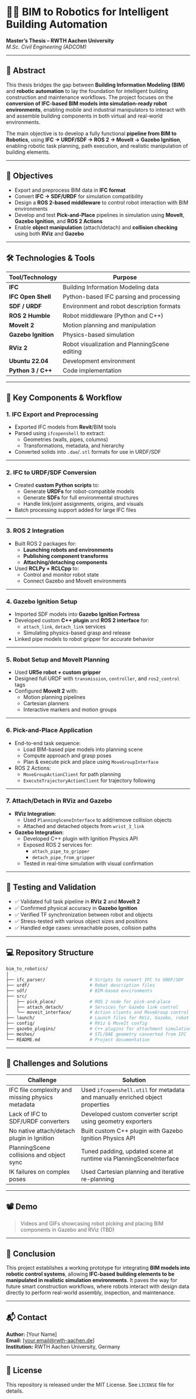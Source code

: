 
# 📐🤖 BIM to Robotics for Intelligent Building Automation

**Master’s Thesis – RWTH Aachen University**  
*M.Sc. Civil Engineering (ADCOM)*

---

## 🧠 Abstract

This thesis bridges the gap between **Building Information Modeling (BIM)** and **robotic automation** to lay the foundation for intelligent building construction and maintenance workflows. The project focuses on the **conversion of IFC-based BIM models into simulation-ready robot environments**, enabling mobile and industrial manipulators to interact with and assemble building components in both virtual and real-world environments.

The main objective is to develop a fully functional **pipeline from BIM to Robotics**, using **IFC → URDF/SDF → ROS 2 → MoveIt → Gazebo Ignition**, enabling robotic task planning, path execution, and realistic manipulation of building elements.

---

## 🎯 Objectives

- Export and preprocess BIM data in **IFC format**
- Convert **IFC → SDF/URDF** for simulation compatibility
- Design a **ROS 2-based middleware** to control robot interaction with BIM environments
- Develop and test **Pick-and-Place** pipelines in simulation using **MoveIt**, **Gazebo Ignition**, and **ROS 2 Actions**
- Enable **object manipulation** (attach/detach) and **collision checking** using both **RViz** and **Gazebo**

---

## 🛠️ Technologies & Tools

| Tool/Technology        | Purpose                                        |
|------------------------|------------------------------------------------|
| **IFC**                | Building Information Modeling data             |
| **IFC Open Shell**     | Python-based IFC parsing and processing        |
| **SDF / URDF**         | Environment and robot description formats      |
| **ROS 2 Humble**       | Robot middleware (Python and C++)              |
| **MoveIt 2**           | Motion planning and manipulation               |
| **Gazebo Ignition**    | Physics-based simulation                       |
| **RViz 2**             | Robot visualization and PlanningScene editing  |
| **Ubuntu 22.04**       | Development environment                        |
| **Python 3 / C++**     | Code implementation                            |

---

## 🧩 Key Components & Workflow

### 1. IFC Export and Preprocessing

- Exported IFC models from **Revit**/BIM tools
- Parsed using `ifcopenshell` to extract:
  - Geometries (walls, pipes, columns)
  - Transformations, metadata, and hierarchy
- Converted solids into `.dae`/`.stl` formats for use in URDF/SDF

---

### 2. IFC to URDF/SDF Conversion

- Created **custom Python scripts** to:
  - Generate **URDFs** for robot-compatible models
  - Generate **SDFs** for full environmental structures
  - Handle link/joint assignments, origins, and visuals
- Batch processing support added for large IFC files

---

### 3. ROS 2 Integration

- Built ROS 2 packages for:
  - **Launching robots and environments**
  - **Publishing component transforms**
  - **Attaching/detaching components**
- Used **RCLPy + RCLCpp** to:
  - Control and monitor robot state
  - Connect Gazebo and MoveIt environments

---

### 4. Gazebo Ignition Setup

- Imported SDF models into **Gazebo Ignition Fortress**
- Developed custom **C++ plugin** and **ROS 2 interface** for:
  - `attach_link`, `detach_link` services
  - Simulating physics-based grasp and release
- Linked pipe models to robot gripper for accurate behavior

---

### 5. Robot Setup and MoveIt Planning

- Used **UR5e robot + custom gripper**
- Designed full URDF with `transmission`, `controller`, and `ros2_control` tags
- Configured **MoveIt 2** with:
  - Motion planning pipelines
  - Cartesian planners
  - Interactive markers and motion groups

---

### 6. Pick-and-Place Application

- End-to-end task sequence:
  - Load BIM-based pipe models into planning scene
  - Compute approach and grasp poses
  - Plan & execute pick and place using `MoveGroupInterface`
- ROS 2 Actions:
  - `MoveGroupActionClient` for path planning
  - `ExecuteTrajectoryActionClient` for trajectory following

---

### 7. Attach/Detach in RViz and Gazebo

- **RViz Integration**:
  - Used `PlanningSceneInterface` to add/remove collision objects
  - Attached and detached objects from `wrist_3_link`
- **Gazebo Integration**:
  - Developed C++ plugin with Ignition Physics API
  - Exposed ROS 2 services for:
    - `attach_pipe_to_gripper`
    - `detach_pipe_from_gripper`
  - Tested in real-time simulation with visual confirmation

---

## 🧪 Testing and Validation

- ✅ Validated full task pipeline in **RViz 2** and **MoveIt 2**
- ✅ Confirmed physical accuracy in **Gazebo Ignition**
- ✅ Verified TF synchronization between robot and objects
- ✅ Stress-tested with various object sizes and positions
- ✅ Handled edge cases: unreachable poses, collision paths

---

## 💻 Repository Structure

```bash
bim_to_robotics/
│
├── ifc_parser/                 # Scripts to convert IFC to URDF/SDF
├── urdf/                       # Robot description files
├── sdf/                        # BIM-based environments
├── src/
│   ├── pick_place/             # ROS 2 node for pick-and-place
│   ├── attach_detach/          # Services for Gazebo link control
│   └── moveit_interface/       # Action clients and MoveGroup control
├── launch/                     # Launch files for RViz, Gazebo, robot
├── config/                     # RViz & MoveIt config
├── gazebo_plugins/             # C++ plugins for attachment simulation
├── meshes/                     # STL/DAE geometry converted from IFC
└── README.md                   # Project documentation
```

---

## 🧱 Challenges and Solutions

| Challenge | Solution |
|----------|----------|
| IFC file complexity and missing physics metadata | Used `ifcopenshell.util` for metadata and manually enriched object properties |
| Lack of IFC to SDF/URDF converters | Developed custom converter script using geometry exporters |
| No native attach/detach plugin in Ignition | Built custom C++ plugin with Gazebo Ignition Physics API |
| PlanningScene collisions and object sync | Tuned padding, updated scene at runtime via PlanningSceneInterface |
| IK failures on complex poses | Used Cartesian planning and iterative re-planning |

---

## 📽️ Demo

> Videos and GIFs showcasing robot picking and placing BIM components in Gazebo and RViz (TBD)

---

## 📌 Conclusion

This project establishes a working prototype for integrating **BIM models into robotic control systems**, allowing **IFC-based building elements to be manipulated in realistic simulation environments**. It paves the way for future smart construction workflows, where robots interact with design data directly to perform real-world assembly, inspection, and maintenance.

---

## 📬 Contact

**Author:** [Your Name]  
**Email:** [your.email@rwth-aachen.de]  
**Institution:** RWTH Aachen University, Germany

---

## 📄 License

This repository is released under the MIT License. See `LICENSE` file for details.
